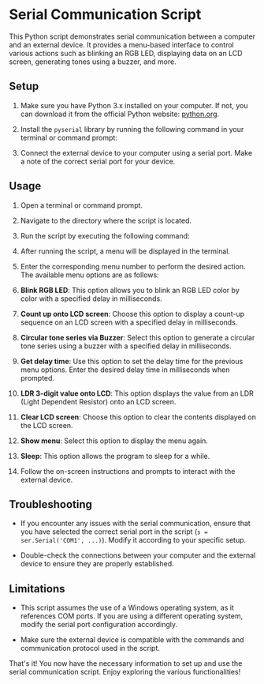 # Serial Communication Script

This Python script demonstrates serial communication between a computer and an external device. It provides a menu-based interface to control various actions such as blinking an RGB LED, displaying data on an LCD screen, generating tones using a buzzer, and more.

## Setup

1. Make sure you have Python 3.x installed on your computer. If not, you can download it from the official Python website: [python.org](https://www.python.org).

2. Install the `pyserial` library by running the following command in your terminal or command prompt:

3. Connect the external device to your computer using a serial port. Make a note of the correct serial port for your device.

## Usage

1. Open a terminal or command prompt.

2. Navigate to the directory where the script is located.

3. Run the script by executing the following command:

4. After running the script, a menu will be displayed in the terminal.

5. Enter the corresponding menu number to perform the desired action. The available menu options are as follows:

1. **Blink RGB LED**: This option allows you to blink an RGB LED color by color with a specified delay in milliseconds.

2. **Count up onto LCD screen**: Choose this option to display a count-up sequence on an LCD screen with a specified delay in milliseconds.

3. **Circular tone series via Buzzer**: Select this option to generate a circular tone series using a buzzer with a specified delay in milliseconds.

4. **Get delay time**: Use this option to set the delay time for the previous menu options. Enter the desired delay time in milliseconds when prompted.

5. **LDR 3-digit value onto LCD**: This option displays the value from an LDR (Light Dependent Resistor) onto an LCD screen.

6. **Clear LCD screen**: Choose this option to clear the contents displayed on the LCD screen.

7. **Show menu**: Select this option to display the menu again.

8. **Sleep**: This option allows the program to sleep for a while.

6. Follow the on-screen instructions and prompts to interact with the external device.

## Troubleshooting

- If you encounter any issues with the serial communication, ensure that you have selected the correct serial port in the script (`s = ser.Serial('COM1', ...)`). Modify it according to your specific setup.

- Double-check the connections between your computer and the external device to ensure they are properly established.

## Limitations

- This script assumes the use of a Windows operating system, as it references COM ports. If you are using a different operating system, modify the serial port configuration accordingly.

- Make sure the external device is compatible with the commands and communication protocol used in the script.

That's it! You now have the necessary information to set up and use the serial communication script. Enjoy exploring the various functionalities!
